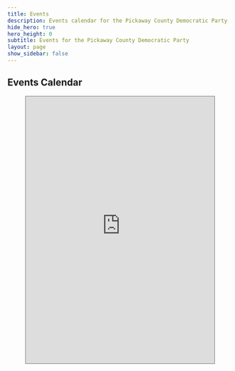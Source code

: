 ```yaml
---
title: Events
description: Events calendar for the Pickaway County Democratic Party
hide_hero: true
hero_height: 0
subtitle: Events for the Pickaway County Democratic Party
layout: page
show_sidebar: false
---
```

<h2>Events Calendar</h2>

<figure class="image is-4by3">
<iframe class="has-ratio" src="https://calendar.google.com/calendar/embed?height=600&wkst=1&bgcolor=%23ffffff&ctz=America%2FNew_York&showTitle=0&showCalendars=1&mode=MONTH&showNav=1&showTabs=0&showPrint=0&src=ZmtzcHY5NzBzcTM0MWR2MTFxbzY5aGpoYjRAZ3JvdXAuY2FsZW5kYXIuZ29vZ2xlLmNvbQ&color=%23C0CA33" style="width: 100%;border:solid 1px #777" height="600" frameborder="0" scrolling="no" allowfullscreen></iframe>
</figure>




